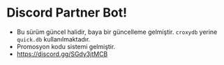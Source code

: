 # Discord Partner Bot!

   - Bu sürüm güncel halidir, baya bir güncelleme gelmiştir. `croxydb` yerine `quick.db` kullanılmaktadır.
   - Promosyon kodu sistemi gelmiştir.
   - https://discord.gg/SGdy3jtMCB
